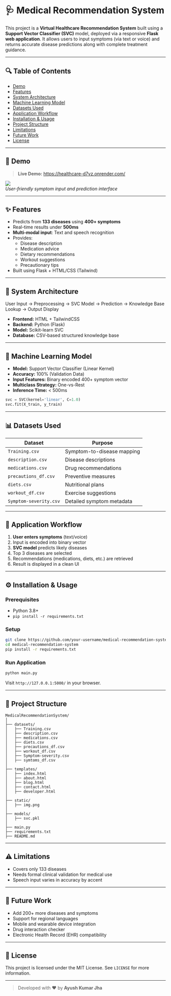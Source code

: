 # 🩺 Medical Recommendation System

This project is a **Virtual Healthcare Recommendation System** built using a **Support Vector Classifier (SVC)** model, deployed via a responsive **Flask web application**. It allows users to input symptoms (via text or voice) and returns accurate disease predictions along with complete treatment guidance.

---

## 🔍 Table of Contents

- [Demo](#-demo)
- [Features](#-features)
- [System Architecture](#-system-architecture)
- [Machine Learning Model](#-machine-learning-model)
- [Datasets Used](#-datasets-used)
- [Application Workflow](#-application-workflow)
- [Installation & Usage](#-installation--usage)
- [Project Structure](#-project-structure)
- [Limitations](#-limitations)
- [Future Work](#-future-work)
- [License](#-license)

---

## 🚀 Demo

> **Live Demo:** https://healthcare-d7vz.onrender.com/

![](./static/img.png)  
*User-friendly symptom input and prediction interface*

---

## ✨ Features

- Predicts from **133 diseases** using **400+ symptoms**
- Real-time results under **500ms**
- **Multi-modal input**: Text and speech recognition
- Provides:
  - Disease description
  - Medication advice
  - Dietary recommendations
  - Workout suggestions
  - Precautionary tips
- Built using Flask + HTML/CSS (Tailwind)

---

## 🧠 System Architecture

User Input → Preprocessing → SVC Model → Prediction → Knowledge Base Lookup → Output Display

- **Frontend:** HTML + TailwindCSS  
- **Backend:** Python (Flask)  
- **Model:** Scikit-learn SVC  
- **Database:** CSV-based structured knowledge base  

---

## 🧬 Machine Learning Model

- **Model:** Support Vector Classifier (Linear Kernel)
- **Accuracy:** 100% (Validation Data)
- **Input Features:** Binary encoded 400+ symptom vector
- **Multiclass Strategy:** One-vs-Rest
- **Inference Time:** < 500ms

```python
svc = SVC(kernel='linear', C=1.0)
svc.fit(X_train, y_train)
```

---

## 📊 Datasets Used

| Dataset                  | Purpose                    |
|--------------------------|----------------------------|
| `Training.csv`           | Symptom-to-disease mapping |
| `description.csv`        | Disease descriptions       |
| `medications.csv`        | Drug recommendations       |
| `precautions_df.csv`     | Preventive measures        |
| `diets.csv`              | Nutritional plans          |
| `workout_df.csv`         | Exercise suggestions       |
| `Symptom-severity.csv`   | Detailed symptom metadata  |

---

## 🔄 Application Workflow

1. **User enters symptoms** (text/voice)
2. Input is encoded into binary vector
3. **SVC model** predicts likely diseases
4. Top 3 diseases are selected
5. Recommendations (medications, diets, etc.) are retrieved
6. Result is displayed in a clean UI

---

## ⚙️ Installation & Usage

### Prerequisites

* Python 3.8+
* `pip install -r requirements.txt`

### Setup

```bash
git clone https://github.com/your-username/medical-recommendation-system.git
cd medical-recommendation-system
pip install -r requirements.txt
```

### Run Application

```bash
python main.py
```

Visit `http://127.0.0.1:5000/` in your browser.

---

## 📁 Project Structure

```
MedicalRecommendationSystem/
│
├── datasets/
│   ├── Training.csv
│   ├── description.csv
│   ├── medications.csv
│   ├── diets.csv
│   ├── precautions_df.csv
│   ├── workout_df.csv
│   ├── Symptom-severity.csv
│   ├── symtoms_df.csv
│
├── templates/
│   ├── index.html
│   ├── about.html
│   ├── blog.html
│   ├── contact.html
│   ├── developer.html
│
├── static/
│   ├── img.png
│
├── models/
│   ├── svc.pkl
│
├── main.py
├── requirements.txt
├── README.md
```

---

## ⚠️ Limitations

* Covers only 133 diseases
* Needs formal clinical validation for medical use
* Speech input varies in accuracy by accent

---

## 🧭 Future Work

* Add 200+ more diseases and symptoms
* Support for regional languages
* Mobile and wearable device integration
* Drug interaction checker
* Electronic Health Record (EHR) compatibility

---

## 📜 License

This project is licensed under the MIT License. See `LICENSE` for more information.

---

> Developed with ❤️ by **Ayush Kumar Jha**
